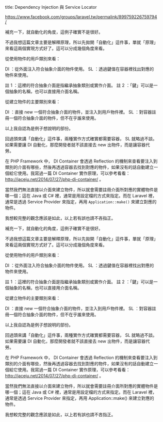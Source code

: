 title: Dependency Injection 與 Service Locator



https://www.facebook.com/groups/laravel.tw/permalink/899759226759794/

補充一下，就自動化的角度，這例子確實不是很好。

不過我想這篇文章主要是解釋原理，所以先拋開「自動化」這件事，單就「原理」來看這兩個實現方式好了。這可以分成幾個角度來看。

從使用物件的用戶類別來看：

DI ：從外面注入符合抽象介面的物件使用。
SL ：透過鍵值在容器裡找出對應的物件來使用。

註 1 ：這裡的符合抽象介面是指繼承抽象類別或實作介面。
註 2 ：「鍵」可以是一個抽象的名稱，也可以直接用介面名稱。

從建立物件的主要類別來看：

DI ：直接 new 一個符合抽象介面的物件，並注入到用戶物件裡。
SL ：對容器註冊一個符合抽象介面的物件，但不在乎誰來使用。

以上我自認為是例子想說明的部份。

回過頭來講「自動化」這件事，兩種實作方式確實都需要容器， SL 就略過不談。如果需要讓 DI 自動化，那麼開發者就不該直接去 new 出物件，而是讓容器代勞。

在 PHP Framework 中， DI Container 會透過 Reflection 的機制來查看要注入到類別的介面有哪些，然後再透過容器去找到對應的物件，如果沒有的話自動建立一個給它使用。我寫過一篇 DI Container 實作原理，可以參考看看： http://jaceju.net/2014/07/27/php-di-container/ 。

當然我們無法直接以介面來建立物件，所以就會需要註冊介面所對應的實體物件是哪一個；這在 Java 或 C# 裡，通常是用設定檔的方式來指定。而在 Laravel 裡，通常是透過 Service Provider 來指定，再用 `Application::make()` 來建立對應的物件。

我想較完整的觀念應該是如此，以上若有誤也請不吝指正。

補充一下，就自動化的角度，這例子確實不是很好。

不過我想這篇文章主要是解釋原理，所以先拋開「自動化」這件事，單就「原理」來看這兩個實現方式好了。這可以分成幾個角度來看。

從使用物件的用戶類別來看：

DI ：從外面注入符合抽象介面的物件使用。
SL ：透過鍵值在容器裡找出對應的物件來使用。

註 1 ：這裡的符合抽象介面是指繼承抽象類別或實作介面。
註 2 ：「鍵」可以是一個抽象的名稱，也可以直接用介面名稱。

從建立物件的主要類別來看：

DI ：直接 new 一個符合抽象介面的物件，並注入到用戶物件裡。
SL ：對容器註冊一個符合抽象介面的物件，但不在乎誰來使用。

以上我自認為是例子想說明的部份。

回過頭來講「自動化」這件事，兩種實作方式確實都需要容器， SL 就略過不談。如果需要讓 DI 自動化，那麼開發者就不該直接去 new 出物件，而是讓容器代勞。

在 PHP Framework 中， DI Container 會透過 Reflection 的機制來查看要注入到類別的介面有哪些，然後再透過容器去找到對應的物件，如果沒有的話自動建立一個給它使用。我寫過一篇 DI Container 實作原理，可以參考看看： http://jaceju.net/2014/07/27/php-di-container/ 。

當然我們無法直接以介面來建立物件，所以就會需要註冊介面所對應的實體物件是哪一個；這在 Java 或 C# 裡，通常是用設定檔的方式來指定。而在 Laravel 裡，通常是透過 Service Provider 來指定，再用 Application::make() 來建立對應的物件。

我想較完整的觀念應該是如此，以上若有誤也請不吝指正。